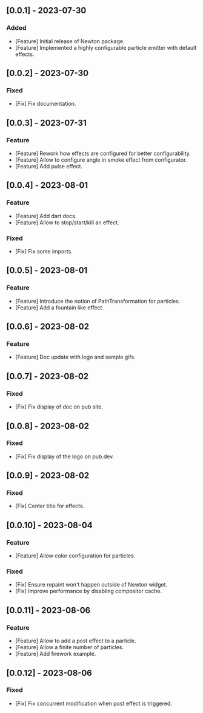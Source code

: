 ## [0.0.1] - 2023-07-30

### Added

- [Feature] Initial release of Newton package.
- [Feature] Implemented a highly configurable particle emitter with default effects.

## [0.0.2] - 2023-07-30

### Fixed

- [Fix] Fix documentation.

## [0.0.3] - 2023-07-31

### Feature

- [Feature] Rework how effects are configured for better configurability.
- [Feature] Allow to configure angle in smoke effect from configurator.
- [Feature] Add pulse effect.

## [0.0.4] - 2023-08-01

### Feature

- [Feature] Add dart docs.
- [Feature] Allow to stop/start/kill an effect.

### Fixed

- [Fix] Fix some imports.

## [0.0.5] - 2023-08-01

### Feature

- [Feature] Introduce the notion of PathTransformation for particles.
- [Feature] Add a fountain like effect.

## [0.0.6] - 2023-08-02

### Feature

- [Feature] Doc update with logo and sample gifs.

## [0.0.7] - 2023-08-02

### Fixed

- [Fix] Fix display of doc on pub site.

## [0.0.8] - 2023-08-02

### Fixed

- [Fix] Fix display of the logo on pub.dev.

## [0.0.9] - 2023-08-02

### Fixed

- [Fix] Center title for effects.

## [0.0.10] - 2023-08-04

### Feature

- [Feature] Allow color configuration for particles.

### Fixed

- [Fix] Ensure repaint won't happen outside of Newton widget.
- [Fix] Improve performance by disabling compositor cache.

## [0.0.11] - 2023-08-06

### Feature

- [Feature] Allow to add a post effect to a particle.
- [Feature] Allow a finite number of particles.
- [Feature] Add firework example.

## [0.0.12] - 2023-08-06

### Fixed

- [Fix] Fix concurrent modification when post effect is triggered.
